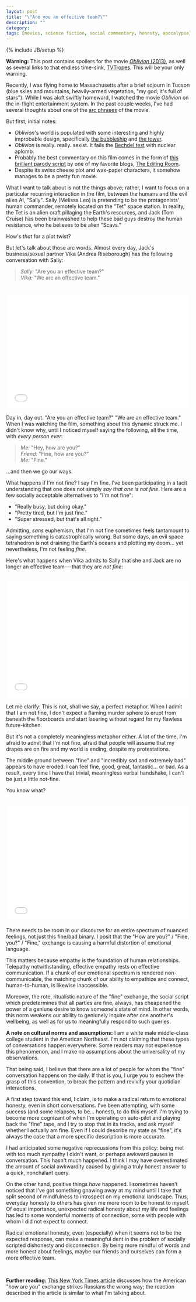 ```yaml
---
layout: post
title: "\"Are you an effective team?\""
description: ""
category: 
tags: [movies, science fiction, social commentary, honesty, apocalypse]
---
```

{% include JB/setup %}

**Warning:** This post contains spoilers for the movie [*Oblivion* (2013)](http://www.imdb.com/title/tt1483013/), as well as several links to that endless time-sink, [TVTropes](http://tvtropes.org/pmwiki/pmwiki.php/Main/HomePage). This will be your only warning.

Recently, I was flying home to Massachusetts after a brief sojourn in Tucson (blue skies and mountains, heavily-armed vegetation, "my god, it's full of stars"). While I was aloft swiftly homeward, I watched the movie *Oblivion* on the in-flight entertainment system. In the past couple weeks, I've had several thoughts about one of the [arc phrases](http://tvtropes.org/pmwiki/pmwiki.php/Main/ArcWords) of the movie.

But first, initial notes:

- *Oblivion*'s world is populated with some interesting and highly improbable design, specifically [the bubbleship](http://www.youtube.com/watch?v=HmUm8dG4bTI) and [the tower](http://static.dyli.sh/blog/oblivion/tower.jpg).
- *Oblivion* is really. really. sexist. It fails the [Bechdel test](http://tvtropes.org/pmwiki/pmwiki.php/UsefulNotes/TheBechdelTest?from=Main.TheBechdelTest) with nuclear aplomb.
- Probably the best commentary on this film comes in the form of [this brilliant parody script](http://www.the-editing-room.com/oblivion.html) by one of my favorite blogs, [The Editing Room](http://www.the-editing-room.com).
- Despite its swiss cheese plot and wax-paper characters, it somehow manages to be a pretty fun movie.

What I want to talk about is not the things above; rather, I want to focus on a particular recurring interaction in the film, between the humans and the evil alien AI, "Sally". Sally (Melissa Leo) is pretending to be the protagonists' human commander, remotely located on the "Tet" space station. In reality, the Tet is an alien craft pillaging the Earth's resources, and Jack (Tom Cruise) has been brainwashed to help these bad guys destroy the human resistance, who he believes to be alien "Scavs."

How's *that* for a plot twist?

But let's talk about those arc words. Almost every day, Jack's business/sexual partner Vika (Andrea Riseborough) has the following conversation with Sally:

> *Sally:* "Are you an effective team?"  
> *Vika:* "We are an effective team."

<br/><object width="100%" height="320"><param name="movie" value="//www.youtube.com/v/o2wEpCxISLA?version=3&amp;hl=en_US&amp;rel=0"></param><param name="allowFullScreen" value="true"></param><param name="allowscriptaccess" value="always"></param><embed src="//www.youtube.com/v/o2wEpCxISLA?version=3&amp;hl=en_US&amp;rel=0" type="application/x-shockwave-flash" width="100%" height="320" allowscriptaccess="always" allowfullscreen="true"></embed></object><br/>

Day in, day out. "Are you an effective team?" "We are an effective team." When I was watching the film, something about this dynamic struck me. I didn't know why, until I noticed myself saying the following, all the time, with *every person ever*:

> *Me:* "Hey, how are you?"  
> *Friend:* "Fine, how are you?"  
> *Me:* "Fine."

...and then we go our ways.

What happens if I'm not fine? I say I'm fine. I've been participating in a tacit understanding that one does not simply *say that one is not fine*. Here are a few socially acceptable alternatives to "I'm not fine":

- "Really busy, but doing okay."
- "Pretty tired, but I'm just fine."
- "Super stressed, but that's all right."

Admitting, *sans* euphemism, that I'm not fine sometimes feels tantamount to saying something is catastrophically wrong. But some days, an evil space tetrahedron is not draining the Earth's oceans and plotting my doom... yet nevertheless, I'm not feeling *fine*.

Here's what happens when Vika admits to Sally that she and Jack are no longer an effective team---that they are *not fine*:<br/><br/>

<object width="100%" height="320"><param name="movie" value="//www.youtube.com/v/rl04_HmrnYo?hl=en_US&amp;version=3&amp;rel=0"></param><param name="allowFullScreen" value="true"></param><param name="allowscriptaccess" value="always"></param><embed src="//www.youtube.com/v/rl04_HmrnYo?hl=en_US&amp;version=3&amp;rel=0" type="application/x-shockwave-flash" width="100%" height="320" allowscriptaccess="always" allowfullscreen="true"></embed></object><br/>

Let me clarify: This is not, shall we say, a perfect metaphor. When I admit that I am not fine, I don't expect a flaming murder sphere to erupt from beneath the floorboards and start lasering without regard for my flawless future-kitchen.

But it's not a completely meaningless metaphor either. A lot of the time, I'm afraid to admit that I'm not fine, afraid that people will assume that my drapes are on fire and my world is ending, despite my protestations.

The middle ground between "fine" and "incredibly sad and extremely bad" appears to have eroded. I can feel fine, good, great, fantastic... or bad. As a result, every time I have that trivial, meaningless verbal handshake, I can't be just a little not-fine.

You know what?<br/><br/>

<object width="100%" height="320"><param name="movie" value="//www.youtube.com/v/qxU4XQVUvYo?hl=en_US&amp;version=3&amp;rel=0"></param><param name="allowFullScreen" value="true"></param><param name="allowscriptaccess" value="always"></param><embed src="//www.youtube.com/v/qxU4XQVUvYo?hl=en_US&amp;version=3&amp;rel=0" type="application/x-shockwave-flash" width="100%" height="320" allowscriptaccess="always" allowfullscreen="true"></embed></object><br/>

There needs to be room in our discourse for an entire spectrum of nuanced feelings, not just this fine/bad binary. I posit that the "How are you?" / "Fine, you?" / "Fine," exchange is causing a harmful distortion of emotional language.

This matters because empathy is the foundation of human relationships. Telepathy notwithstanding, effective empathy rests on effective communication. If a chunk of our emotional spectrum is rendered non-communicable, the matching chunk of our ability to empathize and connect, human-to-human, is likewise inaccessible.

Moreover, the rote, ritualistic nature of the "fine" exchange, the social script which predetermines that all parties are fine, always, has cheapened the power of a geniune desire to know someone's state of mind. In other words, this norm weakens our ability to geniunely inquire after one another's wellbeing, as well as for us to meaningfully respond to such queries.

**A note on cultural norms and assumptions:** I am a white male middle-class college student in the American Northeast. I'm not claiming that these types of conversations happen everywhere. Some readers may not experience this phenomenon, and I make no assumptions about the universality of my observations.

That being said, I believe that there are a lot of people for whom the "fine" conversation happens on the daily. If that is you, I urge you to eschew the grasp of this convention, to break the pattern and revivify your quotidian interactions.

A first step toward this end, I claim, is to make a radical return to emotional honesty, even in short conversations. I've been attempting, with some success (and some relapses, to be... honest), to do this myself. I'm trying to become more cognizant of when I'm operating on auto-pilot and playing back the "fine" tape, and I try to stop that in its tracks, and ask myself whether I actually am fine. Even if I could describe my state as "fine", it's always the case that a more specific description is more accurate.

I had anticipated some negative reprecussions from this policy: being met with too much sympathy I didn't want, or perhaps awkward pauses in conversation. This hasn't much happened. I think I may have overestimated the amount of social awkwardity caused by giving a truly honest answer to a quick, nonchalant query.

On the other hand, positive things *have* happened. I sometimes haven't noticed that I've got something gnawing away at my mind until I take that split second of mindfulness to introspect on my emotional landscape. Thus, everyday honesty to others has given me more room to be honest to myself. Of equal importance, unexpected radical honesty about my life and feelings has led to some wonderful moments of connection, some with people with whom I did not expect to connect.

Radical emotional honesty, even (especially) when it seems not to be the expected response, can make a meaningful dent in the problem of socially scripted dishonesty and disconnection. By being more mindful of words and more honest about feelings, maybe our friends and ourselves can form a more effective team.

<br/>

**Further reading:** [This New York Times article](http://www.nytimes.com/2014/01/20/opinion/the-how-are-you-culture-clash.html?_r=0) discusses how the American "how are you" exchange strikes Russians the wrong way; the reaction described in the article is similar to what I'm talking about.
